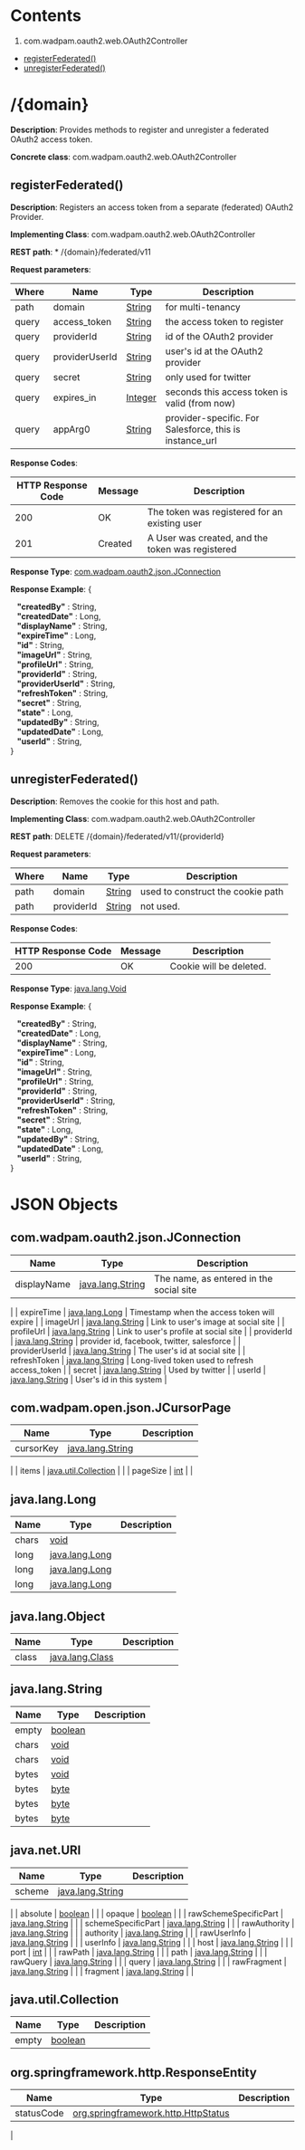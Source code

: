 <!-- Table of Contents ---------------------------------------------------->
Contents
========
1. com.wadpam.oauth2.web.OAuth2Controller
  * [registerFederated()](#registerfederated)
  * [unregisterFederated()](#unregisterfederated)

<!-- Resource: /person ---------------------------------------------------->
/{domain}
============

**Description**: Provides methods to register and unregister a federated OAuth2 access token.

**Concrete class**: com.wadpam.oauth2.web.OAuth2Controller

<!-- Method: findByName() ---------------------------------------------------->		

registerFederated()
----------------

**Description**: Registers an access token from a separate (federated) OAuth2 Provider.

**Implementing Class**: com.wadpam.oauth2.web.OAuth2Controller

**REST path**: *     /{domain}/federated/v11

**Request parameters**:

| Where | Name | Type | Description |
|-------|------|------|-------------|
| path | domain | [String](#string) | for multi-tenancy |
| query | access_token | [String](#string) | the access token to register |
| query | providerId | [String](#string) | id of the OAuth2 provider |
| query | providerUserId | [String](#string) | user's id at the OAuth2 provider |
| query | secret | [String](#string) | only used for twitter |
| query | expires_in | [Integer](#integer) | seconds this access token is valid (from now) |
| query | appArg0 | [String](#string) | provider-specific. For Salesforce, this is instance_url |


**Response Codes**:

| HTTP Response Code | Message | Description |
|--------------------|---------|-------------|
| 200 | OK | The token was registered for an existing user |
| 201 | Created | A User was created, and the token was registered |

**Response Type**: [com.wadpam.oauth2.json.JConnection](#comwadpamoauth2jsonjconnection)

**Response Example**:
{<div>&nbsp;&nbsp;&nbsp;<b>"createdBy"</b>&nbsp;:&nbsp;String,</div><div>&nbsp;&nbsp;&nbsp;<b>"createdDate"</b>&nbsp;:&nbsp;Long,</div><div>&nbsp;&nbsp;&nbsp;<b>"displayName"</b>&nbsp;:&nbsp;String,</div><div>&nbsp;&nbsp;&nbsp;<b>"expireTime"</b>&nbsp;:&nbsp;Long,</div><div>&nbsp;&nbsp;&nbsp;<b>"id"</b>&nbsp;:&nbsp;String,</div><div>&nbsp;&nbsp;&nbsp;<b>"imageUrl"</b>&nbsp;:&nbsp;String,</div><div>&nbsp;&nbsp;&nbsp;<b>"profileUrl"</b>&nbsp;:&nbsp;String,</div><div>&nbsp;&nbsp;&nbsp;<b>"providerId"</b>&nbsp;:&nbsp;String,</div><div>&nbsp;&nbsp;&nbsp;<b>"providerUserId"</b>&nbsp;:&nbsp;String,</div><div>&nbsp;&nbsp;&nbsp;<b>"refreshToken"</b>&nbsp;:&nbsp;String,</div><div>&nbsp;&nbsp;&nbsp;<b>"secret"</b>&nbsp;:&nbsp;String,</div><div>&nbsp;&nbsp;&nbsp;<b>"state"</b>&nbsp;:&nbsp;Long,</div><div>&nbsp;&nbsp;&nbsp;<b>"updatedBy"</b>&nbsp;:&nbsp;String,</div><div>&nbsp;&nbsp;&nbsp;<b>"updatedDate"</b>&nbsp;:&nbsp;Long,</div><div>&nbsp;&nbsp;&nbsp;<b>"userId"</b>&nbsp;:&nbsp;String,</div>}
				
<!-- Method: findByName() ---------------------------------------------------->		

unregisterFederated()
----------------

**Description**: Removes the cookie for this host and path.

**Implementing Class**: com.wadpam.oauth2.web.OAuth2Controller

**REST path**: DELETE     /{domain}/federated/v11/{providerId}

**Request parameters**:

| Where | Name | Type | Description |
|-------|------|------|-------------|
| path | domain | [String](#string) | used to construct the cookie path |
| path | providerId | [String](#string) | not used. |


**Response Codes**:

| HTTP Response Code | Message | Description |
|--------------------|---------|-------------|
| 200 | OK | Cookie will be deleted. |

**Response Type**: [java.lang.Void](#javalangvoid)

**Response Example**:
{<div>&nbsp;&nbsp;&nbsp;<b>"createdBy"</b>&nbsp;:&nbsp;String,</div><div>&nbsp;&nbsp;&nbsp;<b>"createdDate"</b>&nbsp;:&nbsp;Long,</div><div>&nbsp;&nbsp;&nbsp;<b>"displayName"</b>&nbsp;:&nbsp;String,</div><div>&nbsp;&nbsp;&nbsp;<b>"expireTime"</b>&nbsp;:&nbsp;Long,</div><div>&nbsp;&nbsp;&nbsp;<b>"id"</b>&nbsp;:&nbsp;String,</div><div>&nbsp;&nbsp;&nbsp;<b>"imageUrl"</b>&nbsp;:&nbsp;String,</div><div>&nbsp;&nbsp;&nbsp;<b>"profileUrl"</b>&nbsp;:&nbsp;String,</div><div>&nbsp;&nbsp;&nbsp;<b>"providerId"</b>&nbsp;:&nbsp;String,</div><div>&nbsp;&nbsp;&nbsp;<b>"providerUserId"</b>&nbsp;:&nbsp;String,</div><div>&nbsp;&nbsp;&nbsp;<b>"refreshToken"</b>&nbsp;:&nbsp;String,</div><div>&nbsp;&nbsp;&nbsp;<b>"secret"</b>&nbsp;:&nbsp;String,</div><div>&nbsp;&nbsp;&nbsp;<b>"state"</b>&nbsp;:&nbsp;Long,</div><div>&nbsp;&nbsp;&nbsp;<b>"updatedBy"</b>&nbsp;:&nbsp;String,</div><div>&nbsp;&nbsp;&nbsp;<b>"updatedDate"</b>&nbsp;:&nbsp;Long,</div><div>&nbsp;&nbsp;&nbsp;<b>"userId"</b>&nbsp;:&nbsp;String,</div>}
				

JSON Objects
============

<!-- JSON object: com.wadpam.oauth2.json.JConnection ---------------------------------------------------->		
com.wadpam.oauth2.json.JConnection
------------

| Name | Type | Description |
|------|------|-------------|
| displayName | [java.lang.String](#javalangstring) | The name, as entered in the social site
 |
| expireTime | [java.lang.Long](#javalanglong) | Timestamp when the access token will expire
 |
| imageUrl | [java.lang.String](#javalangstring) | Link to user's image at social site
 |
| profileUrl | [java.lang.String](#javalangstring) | Link to user's profile at social site
 |
| providerId | [java.lang.String](#javalangstring) | provider id, facebook, twitter, salesforce
 |
| providerUserId | [java.lang.String](#javalangstring) | The user's id at social site
 |
| refreshToken | [java.lang.String](#javalangstring) | Long-lived token used to refresh access_token
 |
| secret | [java.lang.String](#javalangstring) | Used by twitter
 |
| userId | [java.lang.String](#javalangstring) | User's id in this system
 |
<!-- JSON object: com.wadpam.open.json.JCursorPage ---------------------------------------------------->		
com.wadpam.open.json.JCursorPage
------------

| Name | Type | Description |
|------|------|-------------|
| cursorKey | [java.lang.String](#javalangstring) | 
 |
| items | [java.util.Collection](#javautilcollection) | 
 |
| pageSize | [int](#int) | 
 |
<!-- JSON object: java.lang.Long ---------------------------------------------------->		
java.lang.Long
------------

| Name | Type | Description |
|------|------|-------------|
| chars | [void](#void) |  |
| long | [java.lang.Long](#javalanglong) |  |
| long | [java.lang.Long](#javalanglong) |  |
| long | [java.lang.Long](#javalanglong) |  |
<!-- JSON object: java.lang.Object ---------------------------------------------------->		
java.lang.Object
------------

| Name | Type | Description |
|------|------|-------------|
| class | [java.lang.Class](#javalangclass) |  |
<!-- JSON object: java.lang.String ---------------------------------------------------->		
java.lang.String
------------

| Name | Type | Description |
|------|------|-------------|
| empty | [boolean](#boolean) |  |
| chars | [void](#void) |  |
| chars | [void](#void) |  |
| bytes | [void](#void) |  |
| bytes | [byte](#byte) |  |
| bytes | [byte](#byte) |  |
| bytes | [byte](#byte) |  |
<!-- JSON object: java.net.URI ---------------------------------------------------->		
java.net.URI
------------

| Name | Type | Description |
|------|------|-------------|
| scheme | [java.lang.String](#javalangstring) | 
 |
| absolute | [boolean](#boolean) |  |
| opaque | [boolean](#boolean) |  |
| rawSchemeSpecificPart | [java.lang.String](#javalangstring) |  |
| schemeSpecificPart | [java.lang.String](#javalangstring) | 
 |
| rawAuthority | [java.lang.String](#javalangstring) |  |
| authority | [java.lang.String](#javalangstring) | 
 |
| rawUserInfo | [java.lang.String](#javalangstring) |  |
| userInfo | [java.lang.String](#javalangstring) | 
 |
| host | [java.lang.String](#javalangstring) | 
 |
| port | [int](#int) | 
 |
| rawPath | [java.lang.String](#javalangstring) |  |
| path | [java.lang.String](#javalangstring) | 
 |
| rawQuery | [java.lang.String](#javalangstring) |  |
| query | [java.lang.String](#javalangstring) | 
 |
| rawFragment | [java.lang.String](#javalangstring) |  |
| fragment | [java.lang.String](#javalangstring) | 
 |
<!-- JSON object: java.util.Collection ---------------------------------------------------->		
java.util.Collection
------------

| Name | Type | Description |
|------|------|-------------|
| empty | [boolean](#boolean) |  |
<!-- JSON object: org.springframework.http.ResponseEntity ---------------------------------------------------->		
org.springframework.http.ResponseEntity
------------

| Name | Type | Description |
|------|------|-------------|
| statusCode | [org.springframework.http.HttpStatus](#orgspringframeworkhttphttpstatus) | 
 |

